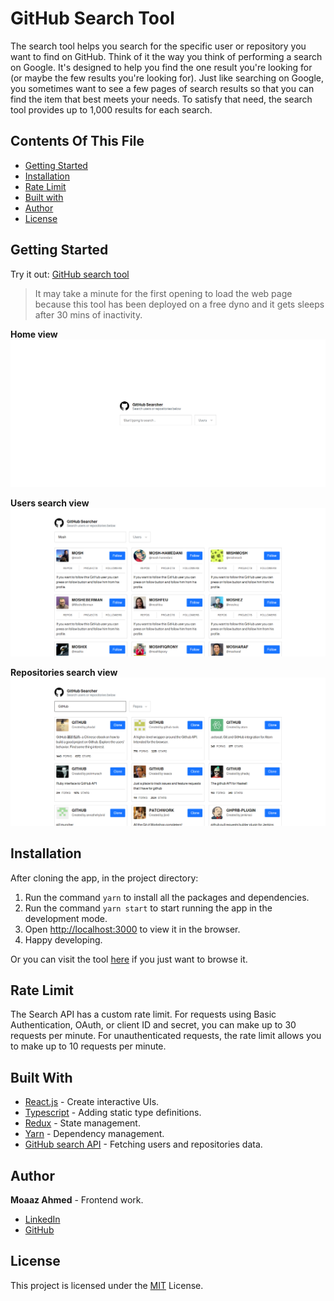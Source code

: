 # GitHub Search Tool

The search tool helps you search for the specific user or repository you want to find on GitHub. Think of it the way you think of performing a search on Google. It's designed to help you find the one result you're looking for (or maybe the few results you're looking for). Just like searching on Google, you sometimes want to see a few pages of search results so that you can find the item that best meets your needs. To satisfy that need, the search tool provides up to 1,000 results for each search.

## Contents Of This File

-   [Getting Started](#getting-started)
-   [Installation](#installation)
-   [Rate Limit](#rate-limit)
-   [Built with](#built-with)
-   [Author](#author)
-   [License](#license)

## Getting Started

Try it out: [GitHub search tool](https://github-search-tool.herokuapp.com)

> It may take a minute for the first opening to load the web page because this tool has been deployed on a free dyno and it gets sleeps after 30 mins of inactivity.

**Home view**
![Image](https://raw.githubusercontent.com/imoaazahmed/github-search-tool/master/src/img/static/home.png)

**Users search view**
![Image](https://raw.githubusercontent.com/imoaazahmed/github-search-tool/master/src/img/static/users.png)

**Repositories search view**
![Image](https://raw.githubusercontent.com/imoaazahmed/github-search-tool/master/src/img/static/repos.png)

## Installation

After cloning the app, in the project directory:

1. Run the command `yarn` to install all the packages and dependencies.
2. Run the command `yarn start` to start running the app in the development mode.
3. Open [http://localhost:3000](http://localhost:3000) to view it in the browser.
4. Happy developing.

Or you can visit the tool [here](https://github-search-tool.herokuapp.com) if you just want to browse it.

## Rate Limit

The Search API has a custom rate limit. For requests using Basic Authentication, OAuth, or client ID and secret, you can make up to 30 requests per minute. For unauthenticated requests, the rate limit allows you to make up to 10 requests per minute.

## Built With

-   [React.js](https://reactjs.org/) - Create interactive UIs.
-   [Typescript](https://www.typescriptlang.org/) - Adding static type definitions.
-   [Redux](https://redux.js.org/) - State management.
-   [Yarn](https://yarnpkg.com/) - Dependency management.
-   [GitHub search API](https://docs.github.com/en/rest/reference/search) - Fetching users and repositories data.

## Author

**Moaaz Ahmed** - Frontend work.

-   [LinkedIn](https://linkedin.com/in/imoaazahmed)
-   [GitHub](https://github.com/imoaazahmed)

## License

This project is licensed under the [MIT](https://en.wikipedia.org/wiki/MIT_License) License.
